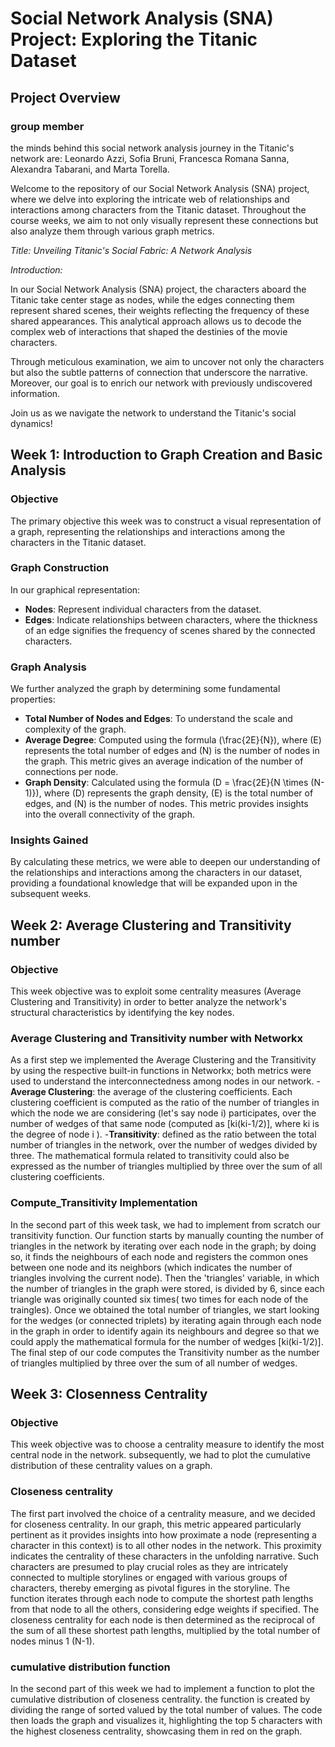 # Social Network Analysis (SNA) Project: Exploring the Titanic Dataset

## Project Overview

### group member
the minds behind this social network analysis journey in the Titanic's network are: Leonardo Azzi, Sofia Bruni, Francesca Romana Sanna, Alexandra Tabarani, and Marta Torella.

Welcome to the repository of our Social Network Analysis (SNA) project, where we delve into exploring the intricate web of relationships and interactions among characters from the Titanic dataset. Throughout the course weeks, we aim to not only visually represent these connections but also analyze them through various graph metrics.

*Title: Unveiling Titanic's Social Fabric: A Network Analysis*

*Introduction:*

In our Social Network Analysis (SNA) project, the characters aboard the Titanic take center stage as nodes, while the edges connecting them represent shared scenes, their weights reflecting the frequency of these shared appearances. This analytical approach allows us to decode the complex web of interactions that shaped the destinies of the movie characters.

Through meticulous examination, we aim to uncover not only the characters but also the subtle patterns of connection that underscore the narrative. Moreover, our goal is to enrich our network with previously undiscovered information.

Join us as we navigate the network to understand the Titanic's social dynamics!

## Week 1: Introduction to Graph Creation and Basic Analysis

### Objective
The primary objective this week was to construct a visual representation of a graph, representing the relationships and interactions among the characters in the Titanic dataset.

### Graph Construction
In our graphical representation:
- **Nodes**: Represent individual characters from the dataset.
- **Edges**: Indicate relationships between characters, where the thickness of an edge signifies the frequency of scenes shared by the connected characters.

### Graph Analysis
We further analyzed the graph by determining some fundamental properties:
- **Total Number of Nodes and Edges**: To understand the scale and complexity of the graph.
- **Average Degree**: Computed using the formula \(\frac{2E}{N}\), where \(E\) represents the total number of edges and \(N\) is the number of nodes in the graph. This metric gives an average indication of the number of connections per node.
- **Graph Density**: Calculated using the formula \(D = \frac{2E}{N \times (N-1)}\), where \(D\) represents the graph density, \(E\) is the total number of edges, and \(N\) is the number of nodes. This metric provides insights into the overall connectivity of the graph.

### Insights Gained
By calculating these metrics, we were able to deepen our understanding of the relationships and interactions among the characters in our dataset, providing a foundational knowledge that will be expanded upon in the subsequent weeks.

## Week 2: Average Clustering and Transitivity number

### Objective
This week objective was to exploit some centrality measures (Average Clustering and Transitivity) in order to better analyze the network's structural characteristics by identifying the key nodes. 

### Average Clustering and Transitivity number with Networkx
As a first step we implemented the Average Clustering and the Transitivity by using the respective built-in functions in Networkx; both metrics were used to understand the interconnectedness among nodes in our network.
-**Average Clustering**: the average of the clustering coefficients. Each clustering coefficient is computed as the ratio of the number of triangles in which the node we are considering (let's say node i) participates, over the number of wedges of that same node (computed as [ki(ki-1/2)], where ki is the degree of node i ). 
-**Transitivity**: defined as the ratio between the total number of triangles in the network, over the number of wedges divided by three. The mathematical formula related to transitivity could also be expressed as the number of triangles multiplied by three over the sum of all clustering coefficients.

### Compute_Transitivity Implementation
In the second part of this week task, we had to implement from scratch our transitivity function. Our function starts by manually counting the number of triangles in the network by iterating over each node in the graph; by doing so, it finds the neighbours of each node and registers the common ones between one node and its neighbors (which indicates the number of triangles involving the current node). Then the 'triangles' variable, in which the number of triangles in the graph were stored, is divided by 6, since each triangle was originally counted six times( two times for each node of the traingles). Once we obtained the total number of triangles, we start looking for the wedges (or connected triplets) by iterating again through each node in the graph in order to identify again its neighbours and degree so that we could apply the mathematical formula for the number of wedges [ki(ki-1/2)]. The final step of our code computes the Transitivity number as the  number of triangles multiplied by three over the sum of all number of wedges.

## Week 3: Closenness Centrality

### Objective
This week objective was to choose a centrality measure to identify the most central node in the network. subsequently, we had to plot the cumulative distribution of these centrality values on a graph. 

### Closeness centrality 
The first part involved the choice of a centrality measure, and we decided for closeness centrality. In our graph, this metric appeared particularly pertinent as it provides insights into how proximate a node (representing a character in this context) is to all other nodes in the network. This proximity indicates the centrality of these characters in the unfolding narrative. Such characters are presumed to play crucial roles as they are intricately connected to multiple storylines or engaged with various groups of characters, thereby emerging as pivotal figures in the storyline.
The function iterates through each node to compute the shortest path lengths from that node to all the others, considering edge weights if specified. The closeness centrality for each node is then determined as the reciprocal of the sum of all these shortest path lengths, multiplied by the total number of nodes minus 1 (N-1).

### cumulative distribution function 
In the second part of this week we had to implement a function to plot the cumulative distribution of closeness centrality. the function is created by dividing the range of sorted valued by the total number of values. The code then loads the graph and visualizes it, highlighting the top 5 characters with the highest closeness centrality, showcasing them in red on the graph. 


